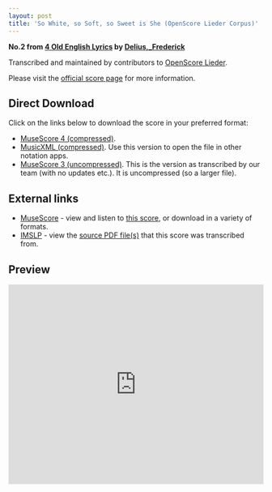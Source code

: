 ```yaml
---
layout: post
title: 'So White, so Soft, so Sweet is She (OpenScore Lieder Corpus)'
---
```


__No.2 from [4 Old English Lyrics](https://fourscoreandmore.org/openscore/lieder/Delius%2C_Frederick/4_Old_English_Lyrics/) by [Delius,_Frederick](https://fourscoreandmore.org/openscore/lieder/Delius%2C_Frederick)__

Transcribed and maintained by contributors to [OpenScore Lieder].

Please visit the [official score page] for more information.

[official score page]: https://musescore.com/openscore-lieder-corpus/scores/6230258
[OpenScore Lieder]: https://musescore.com/openscore-lieder-corpus

## Direct Download

Click on the links below to download the score in your preferred format:
- [MuseScore 4 (compressed)](https://fourscoreandmore.org/openscore/lieder/Delius%2C_Frederick/4_Old_English_Lyrics/2_So_White%2C_so_Soft%2C_so_Sweet_is_She.mscz).
- [MusicXML (compressed)](https://fourscoreandmore.org/openscore/lieder/Delius%2C_Frederick/4_Old_English_Lyrics/2_So_White%2C_so_Soft%2C_so_Sweet_is_She.mxl). Use this version to open the file in other notation apps.
- [MuseScore 3 (uncompressed)](https://raw.githubusercontent.com/OpenScore/Lieder/refs/heads/main/scores/Delius%2C_Frederick/4_Old_English_Lyrics/2_So_White%2C_so_Soft%2C_so_Sweet_is_She/lc6230258.mscx). This is the version as transcribed by our team (with no updates etc.). It is uncompressed (so a larger file).

## External links

- [MuseScore] - view and listen to [this score][MuseScore], or download in a variety of formats.
- [IMSLP] - view the [source PDF file(s)][IMSLP] that this score was transcribed from.

[MuseScore]: https://musescore.com/score/6230258
[IMSLP]: https://imslp.org/wiki/Special:ReverseLookup/148200

## Preview

<iframe width="100%" height="394" src="https://musescore.com/openscore-lieder-corpus/scores/6230258/embed" frameborder="0" allowfullscreen allow="autoplay; fullscreen"></iframe>
